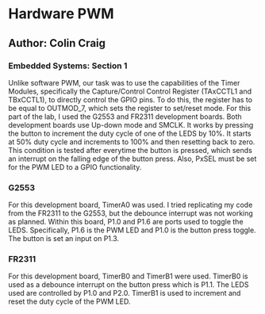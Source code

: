 # Hardware PWM
## Author: Colin Craig
### Embedded Systems: Section 1
Unlike software PWM, our task was to use the capabilities of the Timer Modules, specifically the Capture/Control Control Register (TAxCCTL1 and TBxCCTL1), to directly control the GPIO pins. To do this, the register has to be equal to OUTMOD_7, which sets the register to set/reset mode. For this part of the lab, I used the G2553 and FR2311 development boards. Both development boards use Up-down mode and SMCLK. It works by pressing the button to increment the duty cycle of one of the LEDS by 10%. It starts at 50% duty cycle and increments to 100% and then resetting back to zero. This condition is tested after everytime the button is pressed, which sends an interrupt on the falling edge of the button press. Also, PxSEL must be set for the PWM LED to a GPIO functionality. 
### G2553 
For this development board, TimerA0 was used. I tried replicating my code from the FR2311 to the G2553, but the debounce interrupt was not working as planned. Within this board, P1.0 and P1.6 are ports used to toggle the LEDS. Specifically, P1.6 is the PWM LED and P1.0 is the button press toggle. The button is set an input on P1.3. 
### FR2311 
For this development board, TimerB0 and TimerB1 were used. TimerB0 is used as a debounce interrupt on the button press which is P1.1. The LEDS used are controlled by P1.0 and P2.0. TimerB1 is used to increment and reset the duty cycle of the PWM LED. 


